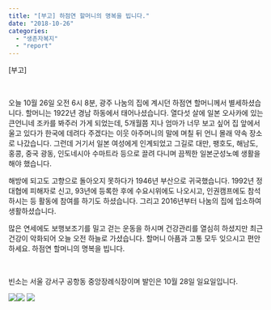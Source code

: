 ```yaml
---
title: "[부고] 하점연 할머니의 명복을 빕니다."
date: "2018-10-26"
categories: 
  - "생존자복지"
  - "report"
---
```


\[부고\]

 

오늘 10월 26일 오전 6시 8분, 광주 나눔의 집에 계시던 하점연 할머니께서 별세하셨습니다. 할머니는 1922년 경남 하동에서 태어나셨습니다. 열다섯 살에 일본 오사카에 있는 큰언니네 조카를 봐주러 가게 되었는데, 5개월쯤 지나 엄마가 너무 보고 싶어 집 앞에서 울고 있다가 한국에 데려다 주겠다는 이웃 아주머니의 말에 며칠 뒤 언니 몰래 약속 장소로 나갔습니다. 그런데 거기서 일본 여성에게 인계되었고 그길로 대만, 팽호도, 해남도, 홍콩, 중국 광동, 인도네시아 수마트라 등으로 끌려 다니며 끔찍한 일본군성노예 생활을 해야 했습니다.

해방에 되고도 고향으로 돌아오지 못하다가 1946년 부산으로 귀국했습니다. 1992년 정대협에 피해자로 신고, 93년에 등록한 후에 수요시위에도 나오시고, 인권캠프에도 참석하시는 등 활동에 참여를 하기도 하셨습니다. 그리고 2016년부터 나눔의 집에 입소하여 생활하셨습니다.

많은 연세에도 보행보조기를 밀고 걷는 운동을 하시며 건강관리를 열심히 하셨지만 최근 건강이 악화되어 오늘 오전 하늘로 가셨습니다. 할머니 아픔과 고통 모두 잊으시고 편안하세요. 하점연 할머니의 명복을 빕니다.

 

빈소는 서울 강서구 공항동 중앙장례식장이며 발인은 10월 28일 일요일입니다.

![](https://womenandwar.net/kr/wp-content/uploads/2018/10/photo_2018-10-26_11-24-20-1024x680.jpg)![](https://womenandwar.net/kr/wp-content/uploads/2018/10/20150925_132802-768x1024.jpg) ![](https://womenandwar.net/kr/wp-content/uploads/2018/10/130207할머니방문-3-1024x680.jpg)
